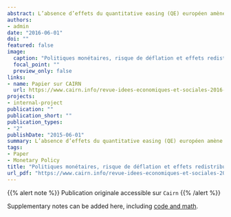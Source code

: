 ```yaml
---
abstract: L’absence d’effets du quantitative easing (QE) européen amène à se demander si son principal effet n’est pas d’accroître la richesse d’une part réduite de la population, sans parvenir à stimuler l’économie. Cette interrogation sur les effets distributifs des politiques monétaires récentes rejoint une recherche plus vaste sur l’influence des inégalités dans la transmission de la politique monétaire.
authors:
- admin
date: "2016-06-01"
doi: ""
featured: false
image:
  caption: "Politiques monétaires, risque de déflation et effets redistributifs"
  focal_point: ""
  preview_only: false
links:
- name: Papier sur CAIRN
  url: https://www.cairn.info/revue-idees-economiques-et-sociales-2016-2-page-6.htm
projects:
- internal-project
publication: ""
publication_short: ""
publication_types:
- "2"
publishDate: "2015-06-01"
summary: L’absence d’effets du quantitative easing (QE) européen amène à se demander si son principal effet n’est pas d’accroître la richesse d’une part réduite de la population, sans parvenir à stimuler l’économie. Cette interrogation sur les effets distributifs des politiques monétaires récentes rejoint une recherche plus vaste sur l’influence des inégalités dans la transmission de la politique monétaire.
tags:
- Paper
- Monetary Policy
title: "Politiques monétaires, risque de déflation et effets redistributifs"
url_pdf: "https://www.cairn.info/revue-idees-economiques-et-sociales-2016-2-page-6.htm"
---
```


<!------ AUTRES OPTIONS POSSIBLES
url_code: '#'
url_dataset: '#'
url_pdf: "https://www.cairn.info/revue-idees-economiques-et-sociales-2015-2-page-14.htm"
url_poster: '#'
url_project: ""
url_slides: ""
url_source: '#'
url_video: '#'
slides: example
------>

{{% alert note %}}
Publication originale accessible sur `Cairn`
{{% /alert %}}

Supplementary notes can be added here, including [code and math](https://sourcethemes.com/academic/docs/writing-markdown-latex/).
